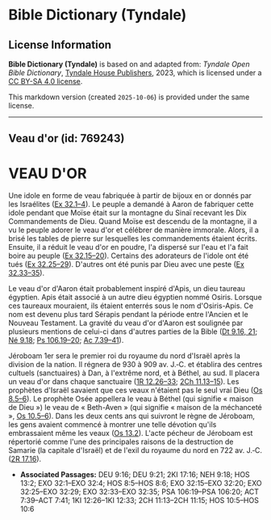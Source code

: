 # Bible Dictionary (Tyndale)

## License Information

**Bible Dictionary (Tyndale)** is based on and adapted from: _Tyndale Open Bible Dictionary_, [Tyndale House Publishers](https://tyndaleopenresources.com/), 2023, which is licensed under a [CC BY-SA 4.0 license](https://creativecommons.org/licenses/by-sa/4.0/legalcode.en).

This markdown version (created `2025-10-06`) is provided under the same license.



--------------------------------

## Veau d'or (id: 769243)

VEAU D'OR
=========

Une idole en forme de veau fabriquée à partir de bijoux en or donnés par les Israélites ([Ex 32\.1–4](https://ref.ly/Exod32:1-Exod32:4)). Le peuple a demandé à Aaron de fabriquer cette idole pendant que Moïse était sur la montagne du Sinaï recevant les Dix Commandements de Dieu. Quand Moïse est descendu de la montagne, il a vu le peuple adorer le veau d'or et célébrer de manière immorale. Alors, il a brisé les tables de pierre sur lesquelles les commandements étaient écrits. Ensuite, il a réduit le veau d'or en poudre, l'a dispersé sur l'eau et l'a fait boire au peuple ([Ex 32\.15–20](https://ref.ly/Exod32:15-Exod32:20)). Certains des adorateurs de l'idole ont été tués ([Ex 32\.25–29](https://ref.ly/Exod32:25-Exod32:29)). D'autres ont été punis par Dieu avec une peste ([Ex 32\.33–35](https://ref.ly/Exod32:33-Exod32:35)).

Le veau d'or d'Aaron était probablement inspiré d'Apis, un dieu taureau égyptien. Apis était associé à un autre dieu égyptien nommé Osiris. Lorsque ces taureaux mouraient, ils étaient enterrés sous le nom d'Osiris\-Apis. Ce nom est devenu plus tard Sérapis pendant la période entre l'Ancien et le Nouveau Testament. La gravité du veau d'or d'Aaron est soulignée par plusieurs mentions de celui\-ci dans d'autres parties de la Bible ([Dt 9\.16, 21](https://ref.ly/Deut9:16,Deut9:21); [Né 9\.18](https://ref.ly/Neh9:18); [Ps 106\.19–20](https://ref.ly/Ps106:19-Ps106:20); [Ac 7\.39–41](https://ref.ly/Acts7:39-Acts7:41)).

Jéroboam 1er sera le premier roi du royaume du nord d'Israël après la division de la nation. Il régnera de 930 à 909 av. J.‑C. et établira des centres cultuels (sanctuaires) à Dan, à l'extrême nord, et à Béthel, au sud. Il placera un veau d'or dans chaque sanctuaire ([1R 12\.26–33](https://ref.ly/1Kgs12:26-1Kgs12:33); [2Ch 11\.13–15](https://ref.ly/2Chr11:13-2Chr11:15)). Les prophètes d'Israël savaient que ces veaux n'étaient pas le seul vrai Dieu ([Os 8\.5–6](https://ref.ly/Hos8:5-Hos8:6)). Le prophète Osée appellera le veau à Béthel (qui signifie « maison de Dieu ») le veau de « Beth\-Aven » (qui signifie « maison de la méchanceté », [Os 10\.5–6](https://ref.ly/Hos10:5-Hos10:6)). Dans les deux cents ans qui suivront le règne de Jéroboam, les gens avaient commencé à montrer une telle dévotion qu'ils embrassaient même les veaux ([Os 13\.2](https://ref.ly/Hos13:2)). L'acte pécheur de Jéroboam est répertorié comme l'une des principales raisons de la destruction de Samarie (la capitale d'Israël) et de l'exil du royaume du nord en 722 av. J.‑C. ([2R 17\.16](https://ref.ly/2Kgs17:16)).

* **Associated Passages:** DEU 9:16; DEU 9:21; 2KI 17:16; NEH 9:18; HOS 13:2; EXO 32:1–EXO 32:4; HOS 8:5–HOS 8:6; EXO 32:15–EXO 32:20; EXO 32:25–EXO 32:29; EXO 32:33–EXO 32:35; PSA 106:19–PSA 106:20; ACT 7:39–ACT 7:41; 1KI 12:26–1KI 12:33; 2CH 11:13–2CH 11:15; HOS 10:5–HOS 10:6

